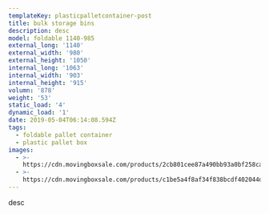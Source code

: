 ```yaml
---
templateKey: plasticpalletcontainer-post
title: bulk storage bins
description: desc
model: foldable 1140-985
external_long: '1140'
external_width: '980'
external_height: '1050'
internal_long: '1063'
internal_width: '903'
internal_height: '915'
volumn: '878'
weight: '53'
static_load: '4'
dynamic_load: '1'
date: 2019-05-04T06:14:08.594Z
tags:
  - foldable pallet container
  - plastic pallet box
images:
  - >-
    https://cdn.movingboxsale.com/products/2cb801cee87a490bb93a0bf258caf4bd.jpg
  - >-
    https://cdn.movingboxsale.com/products/c1be5a4f8af34f838bcdf402044d0912.jpg
---
```

desc
